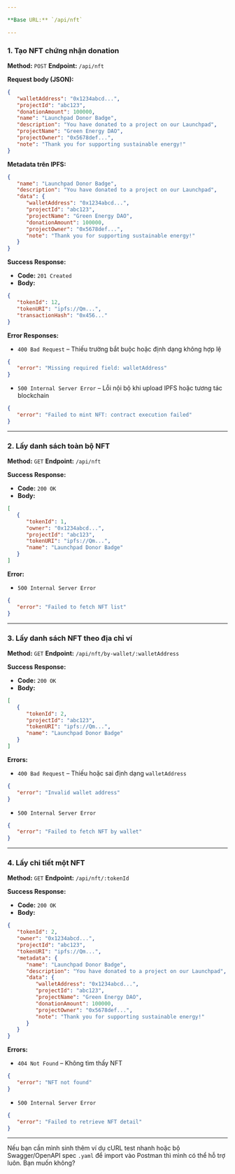 ```yaml
---

**Base URL:** `/api/nft`

---
```


### 1. Tạo NFT chứng nhận donation

**Method:** `POST`
**Endpoint:** `/api/nft`

**Request body (JSON):**

```json
{
   "walletAddress": "0x1234abcd...",
   "projectId": "abc123",
   "donationAmount": 100000,
   "name": "Launchpad Donor Badge",
   "description": "You have donated to a project on our Launchpad",
   "projectName": "Green Energy DAO",
   "projectOwner": "0x5678def...",
   "note": "Thank you for supporting sustainable energy!"
}
```

**Metadata trên IPFS:**

```json
{
   "name": "Launchpad Donor Badge",
   "description": "You have donated to a project on our Launchpad",
   "data": {
      "walletAddress": "0x1234abcd...",
      "projectId": "abc123",
      "projectName": "Green Energy DAO",
      "donationAmount": 100000,
      "projectOwner": "0x5678def...",
      "note": "Thank you for supporting sustainable energy!"
   }
}
```

**Success Response:**

-  **Code:** `201 Created`
-  **Body:**

```json
{
   "tokenId": 12,
   "tokenURI": "ipfs://Qm...",
   "transactionHash": "0x456..."
}
```

**Error Responses:**

-  `400 Bad Request` – Thiếu trường bắt buộc hoặc định dạng không hợp lệ

```json
{
   "error": "Missing required field: walletAddress"
}
```

-  `500 Internal Server Error` – Lỗi nội bộ khi upload IPFS hoặc tương tác blockchain

```json
{
   "error": "Failed to mint NFT: contract execution failed"
}
```

---

### 2. Lấy danh sách toàn bộ NFT

**Method:** `GET`
**Endpoint:** `/api/nft`

**Success Response:**

-  **Code:** `200 OK`
-  **Body:**

```json
[
   {
      "tokenId": 1,
      "owner": "0x1234abcd...",
      "projectId": "abc123",
      "tokenURI": "ipfs://Qm...",
      "name": "Launchpad Donor Badge"
   }
]
```

**Error:**

-  `500 Internal Server Error`

```json
{
   "error": "Failed to fetch NFT list"
}
```

---

### 3. Lấy danh sách NFT theo địa chỉ ví

**Method:** `GET`
**Endpoint:** `/api/nft/by-wallet/:walletAddress`

**Success Response:**

-  **Code:** `200 OK`
-  **Body:**

```json
[
   {
      "tokenId": 2,
      "projectId": "abc123",
      "tokenURI": "ipfs://Qm...",
      "name": "Launchpad Donor Badge"
   }
]
```

**Errors:**

-  `400 Bad Request` – Thiếu hoặc sai định dạng `walletAddress`

```json
{
   "error": "Invalid wallet address"
}
```

-  `500 Internal Server Error`

```json
{
   "error": "Failed to fetch NFT by wallet"
}
```

---

### 4. Lấy chi tiết một NFT

**Method:** `GET`
**Endpoint:** `/api/nft/:tokenId`

**Success Response:**

-  **Code:** `200 OK`
-  **Body:**

```json
{
   "tokenId": 2,
   "owner": "0x1234abcd...",
   "projectId": "abc123",
   "tokenURI": "ipfs://Qm...",
   "metadata": {
      "name": "Launchpad Donor Badge",
      "description": "You have donated to a project on our Launchpad",
      "data": {
         "walletAddress": "0x1234abcd...",
         "projectId": "abc123",
         "projectName": "Green Energy DAO",
         "donationAmount": 100000,
         "projectOwner": "0x5678def...",
         "note": "Thank you for supporting sustainable energy!"
      }
   }
}
```

**Errors:**

-  `404 Not Found` – Không tìm thấy NFT

```json
{
   "error": "NFT not found"
}
```

-  `500 Internal Server Error`

```json
{
   "error": "Failed to retrieve NFT detail"
}
```

---

Nếu bạn cần mình sinh thêm ví dụ cURL test nhanh hoặc bộ Swagger/OpenAPI spec `.yaml` để import vào Postman thì mình có thể hỗ trợ luôn. Bạn muốn không?
